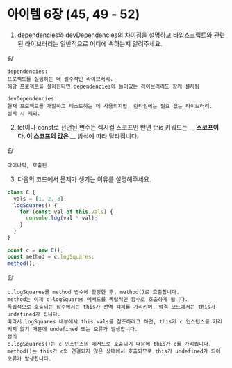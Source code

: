 # 아이템 6장 (45, 49 - 52)

1. dependencies와 devDependencies의 차이점을 설명하고 타입스크립트와 관련된 라이브러리는 일반적으로 어디에 속하는지 알려주세요.

_답_

```
dependencies:
프로젝트를 실행하는 데 필수적인 라이브러리.
해당 프로젝트를 설치한다면 dependencies에 들어있는 라이브러리도 함께 설치됨

devDependencies:
현재 프로젝트를 개발하고 테스트하는 데 사용되지만, 런타임에는 필요 없는 라이브러리.
설치 시 제외.
```

2. let이나 const로 선언된 변수는 렉시컬 스코프인 반면 this 키워드는 \_**\_ 스코프이다.
   이 스코프의 값은 \_\_** 방식에 따라 달라집니다.

_답_

```
다이나믹, 호출된
```

3. 다음의 코드에서 문제가 생기는 이유를 설명해주세요.

```ts
class C {
  vals = [1, 2, 3];
  logSquares() {
    for (const val of this.vals) {
      console.log(val * val);
    }
  }
}

const c = new C();
const method = c.logSquares;
method();
```

_답_

```
c.logSquares를 method 변수에 할당한 후, method()로 호출합니다.
method는 이제 c.logSquares 메서드를 독립적인 함수로 호출하게 됩니다.
독립적으로 호출되는 함수에서는 this가 전역 객체를 가리키며, 엄격 모드에서는 this가 undefined가 됩니다.
따라서 logSquares 내부에서 this.vals를 참조하려고 하면, this가 c 인스턴스를 가리키지 않기 때문에 undefined 또는 오류가 발생합니다.
정리
c.logSquares()는 c 인스턴스의 메서드로 호출되기 때문에 this가 c를 가리킵니다.
method()는 this가 c와 연결되지 않은 상태에서 호출되므로 this가 undefined가 되어 오류가 발생합니다.
```
